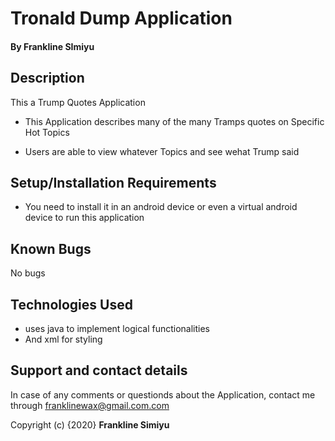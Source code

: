 # Tronald Dump Application
#### By Frankline SImiyu

## Description
This a  Trump Quotes Application
* This Application describes many of the many Tramps quotes on Specific Hot Topics 

* Users are able to  view whatever Topics and see wehat Trump said

## Setup/Installation Requirements

* You need to install it in an android device or even a virtual android device to run this application

## Known Bugs
No bugs

## Technologies Used
* uses java to implement logical functionalities
* And xml for styling

## Support and contact details
In case of any comments or questionds about the Application, contact me through franklinewax@gmail.com.com

Copyright (c) {2020} **Frankline Simiyu**
